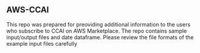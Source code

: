 ## AWS-CCAI
This repo was prepared for preoviding additional information to the users who subscribe to CCAI on AWS Marketplace. The repo contains sample input/output files and date dataframe. Please review the file formats of the example input files carefully 
